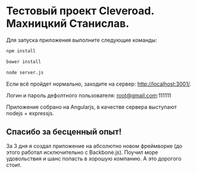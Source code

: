 Тестовый проект Cleveroad. Махницкий Станислав.
========================================

Для запуска приложения выполните следующие команды:

```bash
npm install
```

```bash
bower install
```

```bash
node server.js
```

Если всё пройдет нормально, заходите на сервер: [http://localhost:3001/](http://localhost:3001/).

Логин и пароль дефолтного пользователя: root@gmail.com:111111

Приложение собрано на Angularjs, в качестве сервера выступают nodejs + expressjs.

Спасибо за бесценный опыт!
--------------------------------------
За 3 дня я создал приложение на абсолютно новом фреймворке (до этого работал исключительно с Backbone.js).
Поучил море удовольствия и шанс попасть в хорошую компанию. А это дорогого стоит.




